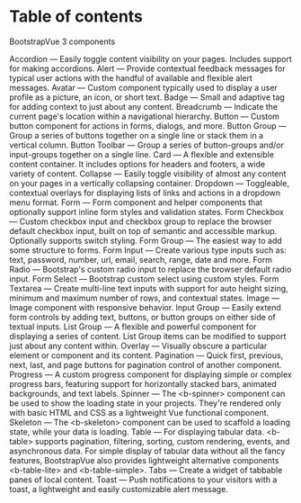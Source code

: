 # Table of contents

BootstrapVue 3 components

<ClientOnly>
    <b-list-group>
        <b-list-group-item>
            <RouterLink to="./Accordion.html">Accordion</RouterLink> — Easily toggle content visibility on your pages. Includes support for making accordions.
        </b-list-group-item>
        <b-list-group-item>
            <RouterLink to="./Alert.html">Alert</RouterLink> — Provide contextual feedback messages for typical user actions with the handful of available and flexible alert messages.
        </b-list-group-item>
        <b-list-group-item>
            <RouterLink to="./Avatar.html">Avatar</RouterLink> — Custom component typically used to display a user profile as a picture, an icon, or short text.
        </b-list-group-item>
        <b-list-group-item>
            <RouterLink to="./Badge.html">Badge</RouterLink> — Small and adaptive tag for adding context to just about any content.
        </b-list-group-item>
        <b-list-group-item>
            <RouterLink to="./Breadcrumb.html">Breadcrumb</RouterLink> — Indicate the current page's location within a navigational hierarchy.
        </b-list-group-item>
        <b-list-group-item>
            <RouterLink to="./Button.html">Button</RouterLink> — Custom button component for actions in forms, dialogs, and more.
        </b-list-group-item>
        <b-list-group-item>
            <RouterLink to="./ButtonGroup.html">Button Group</RouterLink> — Group a series of buttons together on a single line or stack them in a vertical column.
        </b-list-group-item>
        <b-list-group-item>
            <RouterLink to="./ButtonToolbar.html">Button Toolbar</RouterLink> — Group a series of button-groups and/or input-groups together on a single line.
        </b-list-group-item>
        <b-list-group-item>
            <RouterLink to="./Card.html">Card</RouterLink> — A flexible and extensible content container. It includes options for headers and footers, a wide variety of content.
        </b-list-group-item>
        <b-list-group-item>
            <RouterLink to="./Collapse.html">Collapse</RouterLink> — Easily toggle visibility of almost any content on your pages in a vertically collapsing container.
        </b-list-group-item>
        <b-list-group-item>
            <RouterLink to="./Dropdown.html">Dropdown</RouterLink> — Toggleable, contextual overlays for displaying lists of links and actions in a dropdown menu format.
        </b-list-group-item>
        <b-list-group-item>
            <RouterLink to="./Form.html">Form</RouterLink> — Form component and helper components that optionally support inline form styles and validation states.
        </b-list-group-item>
        <b-list-group-item>
            <RouterLink to="./FormCheckbox.html">Form Checkbox</RouterLink> — Custom checkbox input and checkbox group to replace the browser default checkbox input, built on top of semantic and accessible markup. Optionally supports switch styling.
        </b-list-group-item>
        <b-list-group-item>
            <RouterLink to="./FormGroup.html">Form Group</RouterLink> — The easiest way to add some structure to forms.
        </b-list-group-item>
        <b-list-group-item>
            <RouterLink to="./FormInput.html">Form Input</RouterLink> — Create various type inputs such as: text, password, number, url, email, search, range, date and more. 
        </b-list-group-item>
        <b-list-group-item>
            <RouterLink to="./FormRadio.html">Form Radio</RouterLink> — Bootstrap's custom radio input to replace the browser default radio input.
        </b-list-group-item>
        <b-list-group-item>
            <RouterLink to="./FormSelect.html">Form Select</RouterLink> — Bootstrap custom select using custom styles. 
        </b-list-group-item>
        <b-list-group-item>
            <RouterLink to="./FormTextarea.html">Form Textarea</RouterLink> — Create multi-line text inputs with support for auto height sizing, minimum and maximum number of rows, and contextual states. 
        </b-list-group-item>
        <b-list-group-item>
            <RouterLink to="./Image.html">Image</RouterLink> — Image component with responsive behavior. 
        </b-list-group-item>
        <b-list-group-item>
            <RouterLink to="./InputGroup.html">Input Group</RouterLink> — Easily extend form controls by adding text, buttons, or button groups on either side of textual inputs. 
        </b-list-group-item>
        <b-list-group-item>
            <RouterLink to="./ListGroup.html">List Group</RouterLink> — A flexible and powerful component for displaying a series of content. List Group items can be modified to support just about any content within.
        </b-list-group-item>
        <b-list-group-item>
            <RouterLink to="./Overlay.html">Overlay</RouterLink> — Visually obscure a particular element or component and its content.
        </b-list-group-item>
        <b-list-group-item>
            <RouterLink to="./Pagination.html">Pagination</RouterLink> — Quick first, previous, next, last, and page buttons for pagination control of another component.
        </b-list-group-item>
        <b-list-group-item>
            <RouterLink to="./Progress.html">Progress</RouterLink> — A custom progress component for displaying simple or complex progress bars, featuring support for horizontally stacked bars, animated backgrounds, and text labels.
        </b-list-group-item>
        <b-list-group-item>
            <RouterLink to="./Spinners.html">Spinner</RouterLink> — The &lt;b-spinner&gt; component can be used to show the loading state in your projects. They're rendered only with basic HTML and CSS as a lightweight Vue functional component.
        </b-list-group-item>
        <b-list-group-item>
            <RouterLink to="./Skeleton.html">Skeleton</RouterLink> — The &lt;b-skeleton&gt; component can be used to scaffold a loading state, while your data is loading.
        </b-list-group-item>
        <b-list-group-item>
            <RouterLink to="./Table.html">Table</RouterLink> — For displaying tabular data. &lt;b-table&gt; supports pagination, filtering, sorting, custom rendering, events, and asynchronous data. For simple display of tabular data without all the fancy features, BootstrapVue also provides lightweight alternative components &lt;b-table-lite&gt; and &lt;b-table-simple&gt;.
        </b-list-group-item>
        <b-list-group-item>
            <RouterLink to="./Tabs.html">Tabs</RouterLink> — Create a widget of tabbable panes of local content.
        </b-list-group-item>
        <b-list-group-item>
            <RouterLink to="./Toast.html">Toast</RouterLink> — Push notifications to your visitors with a toast, a lightweight and easily customizable alert message.
        </b-list-group-item>
    </b-list-group>
</ClientOnly>
